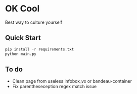 # OK Cool

Best way to culture yourself

## Quick Start

```python
pip install -r requirements.txt
python main.py
```

## To do

- Clean page from useless infobox_vx or bandeau-container
- Fix parentheseception regex match issue